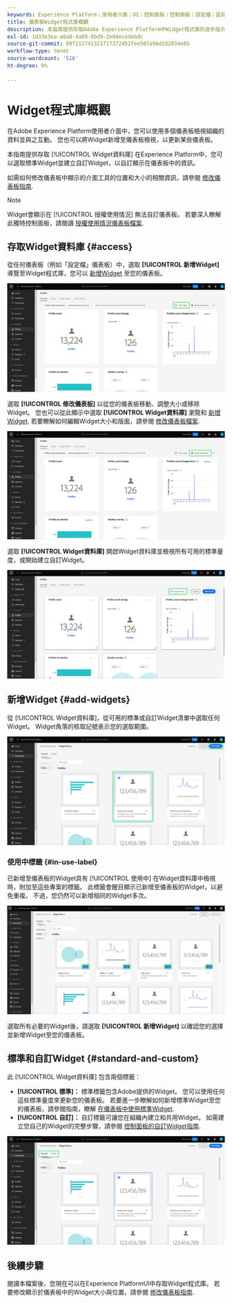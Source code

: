 ```yaml
---
keywords: Experience Platform；使用者介面；UI；控制面板；控制面板；設定檔；區段；目的地；授權使用情況
title: 儀表板Widget程式庫概觀
description: 本指南提供存取Adobe Experience Platform中Widget程式庫的逐步指示。
exl-id: 1d33e3ea-a8a8-4a09-8bd9-2e04ecedebdc
source-git-commit: 09f212741321f17372d52fee507a96d2d2834e85
workflow-type: tm+mt
source-wordcount: '516'
ht-degree: 0%

---
```


# Widget程式庫概觀

在Adobe Experience Platform使用者介面中，您可以使用多個儀表板檢視組織的資料並與之互動。 您也可以將Widget新增至儀表板檢視，以更新某些儀表板。

本指南提供存取 [!UICONTROL Widget資料庫] 在Experience Platform中，您可以選取標準Widget並建立自訂Widget，以自訂顯示在儀表板中的資訊。

如需如何修改儀表板中顯示的介面工具的位置和大小的相關資訊，請參閱 [修改儀表板指南](modify.md).

>[!NOTE]
>
>Widget會顯示在 [!UICONTROL 授權使用情況] 無法自訂儀表板。 若要深入瞭解此獨特控制面板，請閱讀 [授權使用情況儀表板檔案](../guides/license-usage.md).

## 存取Widget資料庫 {#access}

從任何儀表板（例如「設定檔」儀表板）中，選取 **[!UICONTROL 新增Widget]** 導覽至Widget程式庫，您可以 [新增Widget](#add-widgets) 至您的儀表板。

![Profiles儀表板概觀索引標籤，其中的「新增Widget」按鈕突出顯示。](../images/customization/profiles-overview-add-widget.png)

選取 **[!UICONTROL 修改儀表板]** 以從您的儀表板移動、調整大小或移除Widget。 您也可以從此顯示中選取 **[!UICONTROL Widget資料庫]** 瀏覽和 [新增Widget](#add-widgets). 若要瞭解如何編輯Widget大小和版面，請參閱 [修改儀表板檔案](./modify.md).

![反白顯示「修改」圖示板的「設定檔」圖示板概述。](../images/customization/modify-dashboard.png)

選取 **[!UICONTROL Widget資料庫]** 開啟Widget資料庫並檢視所有可用的標準量度，或開始建立自訂Widget。

![修改儀表板檢視，並反白顯示Widget資料庫。](../images/customization/widget-library-button.png)

## 新增Widget {#add-widgets}

從 [!UICONTROL Widget資料庫]，從可用的標準或自訂Widget清單中選取任何Widget。 Widget角落的核取記號表示您的選取範圍。

![選取了Widget和核取標籤的Widget程式庫會反白顯示。](../images/customization/confirm-selected-widget-to-add.png)

### 使用中標籤 {#in-use-label}

已新增至儀表板的Widget具有 [!UICONTROL 使用中] 在Widget資料庫中檢視時，附加至這些專案的標籤。 此標籤會醒目顯示已新增至儀表板的Widget，以避免重複。 不過，您仍然可以新增相同的Widget多次。

![反白顯示使用中標籤的Widget程式庫。](../images/customization/in-use-label.png)

選取所有必要的Widget後，請選取 **[!UICONTROL 新增Widget]** 以確認您的選擇並新增Widget至您的儀表板。

## 標準和自訂Widget {#standard-and-custom}

此 [!UICONTROL Widget資料庫] 包含兩個標籤：

* **[!UICONTROL 標準]：** 標準標籤包含Adobe提供的Widget。 您可以使用任何這些標準量度來更新您的儀表板。 若要進一步瞭解如何新增標準Widget至您的儀表板，請參閱指南，瞭解 [在儀表板中使用標準Widget](standard-widgets.md).
* **[!UICONTROL 自訂]：** 自訂標籤可讓您在組織內建立和共用Widget。 如需建立您自己的Widget的完整步驟，請參閱 [控制面板的自訂Widget指南](custom-widgets.md).

![反白顯示標準和自訂標籤的Widget程式庫。](../images/customization/widget-library.png)

## 後續步驟

閱讀本檔案後，您現在可以在Experience PlatformUI中存取Widget程式庫。 若要修改顯示於儀表板中的Widget大小與位置，請參閱 [修改儀表板指南](modify.md).
